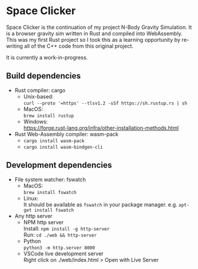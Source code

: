 # Space Clicker

Space Clicker is the continuation of my project N-Body Gravity Simulation. It is a browser gravity sim written in Rust and compiled into WebAssembly. This was my first Rust project so I took this as a learning opportunity by re-writing all of the C++ code from this original project.

It is currently a work-in-progress.

## Build dependencies

* Rust compiler: cargo
	* Unix-based:<br>
	```curl --proto '=https' --tlsv1.2 -sSf https://sh.rustup.rs | sh```
	* MacOS:<br>
	```brew install rustup```
	* Windows:<br>
	https://forge.rust-lang.org/infra/other-installation-methods.html
* Rust Web-Assembly compiler: wasm-pack
	* ```cargo install wasm-pack```
	* ```cargo install wasm-bindgen-cli```

## Development dependencies

* File system watcher: fswatch
	* MacOS:<br>
	```brew install fswatch```
	* Linux:<br>
	It should be available as ```fswatch``` in your package manager. e.g. ```apt-get install fswatch```
* Any http server
	* NPM http server <br>
	Install: ```npm install -g http-server``` <br>
	Run: ```cd ./web && http-server```
	* Python <br>
	```python3 -m http.server 8000```
	* VSCode live development server <br>
	Right click on ./web/index.html > Open with Live Server